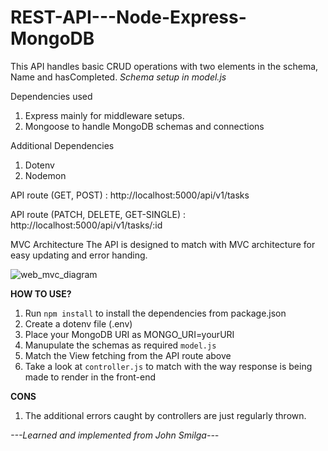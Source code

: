 # REST-API---Node-Express-MongoDB

This API handles basic CRUD operations with two elements in the schema, Name and hasCompleted. 
*Schema setup in model.js*

Dependencies used
1. Express mainly for middleware setups.
2. Mongoose to handle MongoDB schemas and connections 

Additional Dependencies
1. Dotenv 
2. Nodemon

API route (GET, POST) : http://localhost:5000/api/v1/tasks

API route (PATCH, DELETE, GET-SINGLE) : http://localhost:5000/api/v1/tasks/:id

MVC Architecture
The API is designed to match with MVC architecture for easy updating and error handing.
 
![web_mvc_diagram](https://user-images.githubusercontent.com/95025114/171020034-23d60202-2109-4cad-9ff0-57e3d750c68b.png)

**HOW TO USE?**
1. Run `npm install` to install the dependencies from package.json
2. Create a dotenv file (.env)
3. Place your MongoDB URI as MONGO_URI=yourURI
4. Manupulate the schemas as required `model.js`
5. Match the View fetching from the API route above
6. Take a look at `controller.js` to match with the way response is being made to render in the front-end

**CONS**
1. The additional errors caught by controllers are just regularly thrown.
 

*---Learned and implemented from John Smilga---*
